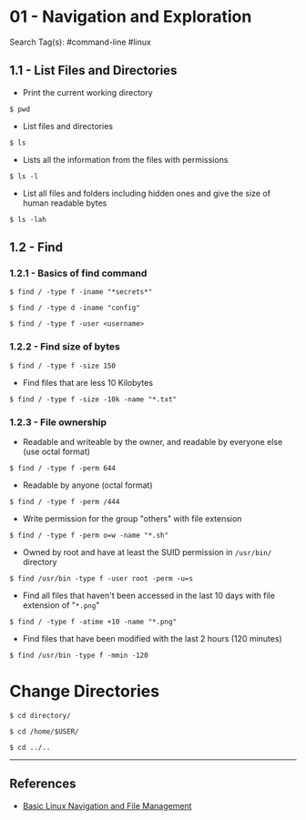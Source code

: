 # 01 - Navigation and Exploration

Search Tag(s): #command-line #linux

## 1.1 - List Files and Directories

- Print the current working directory

`$ pwd`

- List files and directories

`$ ls`

- Lists all the information from the files with permissions

`$ ls -l`

- List all files and folders including hidden ones and give the size of human readable bytes

`$ ls -lah`

## 1.2 - Find

### 1.2.1 - Basics of find command

`$ find / -type f -iname "*secrets*"`

`$ find / -type d -iname "config"`

`$ find / -type f -user <username>`

### 1.2.2 - Find size of bytes

`$ find / -type f -size 150`

- Find files that are less 10 Kilobytes

`$ find / -type f -size -10k -name "*.txt"`

### 1.2.3 - File ownership

- Readable and writeable by the owner, and readable by everyone else (use octal format)

`$ find / -type f -perm 644`

- Readable by anyone (octal format)

`$ find / -type f -perm /444`

- Write permission for the group "others" with file extension

`$ find / -type f -perm o=w -name "*.sh"`

- Owned by root and have at least the SUID permission in `/usr/bin/` directory

`$ find /usr/bin -type f -user root -perm -u=s`

- Find all files that haven't been accessed in the last 10 days with file extension of "`*.png`"

`$ find / -type f -atime +10 -name "*.png"`

- Find files that have been modified with the last 2 hours (120 minutes)

`$ find /usr/bin -type f -mmin -120`

# Change Directories

`$ cd directory/`

`$ cd /home/$USER/`

`$ cd ../..`

---
## References

- [Basic Linux Navigation and File Management](https://www.digitalocean.com/community/tutorials/basic-linux-navigation-and-file-management#navigation-and-exploration)
